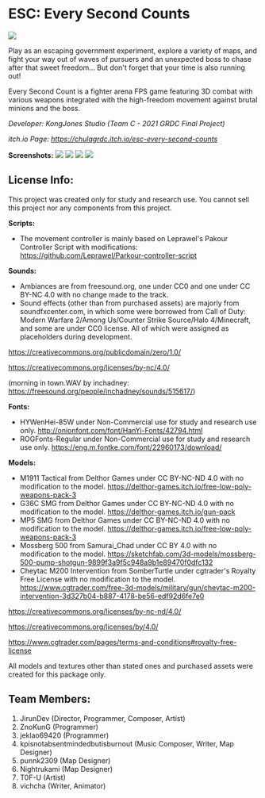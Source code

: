 # ESC: Every Second Counts
![](https://img.itch.zone/aW1nLzkwNzc0MTEucG5n/original/2TQzxi.png)

Play as an escaping government experiment,  explore a variety of maps, and fight your way out of waves of pursuers and an unexpected boss to chase after that sweet freedom... But don't forget that your time is also running out!

Every Second Count is a fighter arena FPS game featuring 3D combat with various weapons integrated with the high-freedom movement against brutal minions and the boss.

_Developer: KongJones Studio (Team C - 2021 GRDC Final Project)_

_itch.io Page: https://chulagrdc.itch.io/esc-every-second-counts_

**Screenshots:**
![](https://i.ibb.co/JQRfKM5/1.png)
![](https://i.ibb.co/f1QYzkb/2.png)
![](https://i.ibb.co/TqFzwKL/3.png)
![](https://i.ibb.co/t3C8zhv/4.png)

## **License Info:**

This project was created only for study and research use. You cannot sell this project nor any components from this project.

**Scripts:**
- The movement controller is mainly based on Leprawel's Pakour Controller Script with modifications:
https://github.com/Leprawel/Parkour-controller-script

**Sounds:**
- Ambiances are from freesound.org, one under CC0 and one under CC BY-NC 4.0 with no change made to the track.
- Sound effects (other than from purchased assets) are majorly from soundfxcenter.com, in which some were borrowed from Call of Duty: Modern Warfare 2/Among Us/Counter Strike Source/Halo 4/Minecraft, and some are under CC0 license. All of which were assigned as placeholders during development.

https://creativecommons.org/publicdomain/zero/1.0/

https://creativecommons.org/licenses/by-nc/4.0/

(morning in town.WAV by inchadney: https://freesound.org/people/inchadney/sounds/515617/)

**Fonts:**
- HYWenHei-85W under Non-Commercial use for study and research use only.
http://onionfont.com/font/HanYi-Fonts/42794.html
-  ROGFonts-Regular under Non-Commercial use for study and research use only.
https://eng.m.fontke.com/font/22960173/download/

**Models:**
- M1911 Tactical from Delthor Games under CC BY-NC-ND 4.0 with no modification to the model.
https://delthor-games.itch.io/free-low-poly-weapons-pack-3
- G36C SMG from Delthor Games under CC BY-NC-ND 4.0 with no modification to the model.
https://delthor-games.itch.io/gun-pack
- MP5 SMG from Delthor Games under CC BY-NC-ND 4.0 with no modification to the model.
https://delthor-games.itch.io/free-low-poly-weapons-pack-3
- Mossberg 500 from Samurai_Chad under CC BY 4.0 with no modification to the model.
https://sketchfab.com/3d-models/mossberg-500-pump-shotgun-9899f3a9f5c948a9b1e89470f0dfc132
- Cheytac M200 Intervention from SomberTurtle under cgtrader's Royalty Free License with no modification to the model.
https://www.cgtrader.com/free-3d-models/military/gun/cheytac-m200-intervention-3d327b04-b887-4178-be56-edf92d6fe7e0

https://creativecommons.org/licenses/by-nc-nd/4.0/

https://creativecommons.org/licenses/by/4.0/

https://www.cgtrader.com/pages/terms-and-conditions#royalty-free-license

All models and textures other than stated ones and purchased assets were created for this package only.

## **Team Members:**
1. JirunDev (Director, Programmer, Composer, Artist)
2. ZnoKunG (Programmer)
3. jeklao69420 (Programmer)
4. kpisnotabsentmindedbutisburnout (Music Composer, Writer, Map Designer)
5. punnk2309 (Map Designer)
6. Nightrukami (Map Designer)
7. T0F-U (Artist)
8. vichcha (Writer, Animator)
